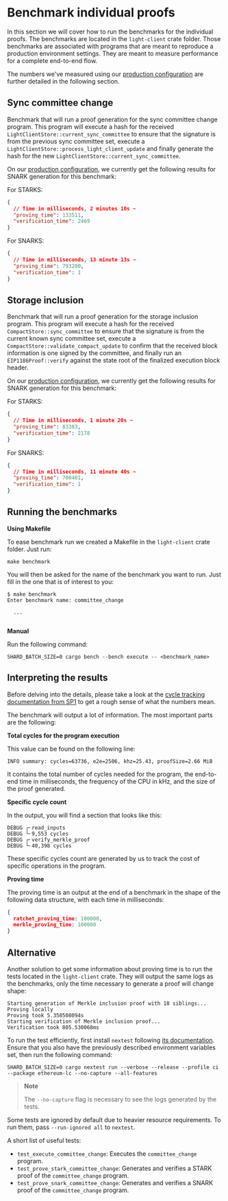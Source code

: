 # Benchmark individual proofs

In this section we will cover how to run the benchmarks for the individual proofs. The benchmarks are located in the
`light-client` crate folder. Those benchmarks are associated with programs that are meant to reproduce a production environment settings. They are meant to measure performance for a complete end-to-end flow.

The numbers we've measured using our [production configuration](../run/overview.md) are further detailed in the following section.

## Sync committee change

Benchmark that will run a proof generation for the sync committee change program. This program will execute a hash for the received
`LightClientStore::current_sync_committee` to ensure that the signature is from the previous sync committee set, execute a
`LightClientStore::process_light_client_update` and finally generate the hash for the new
`LightClientStore::current_sync_committee`.

On our [production configuration](../run/overview.md), we currently get the following results for SNARK generation for this benchmark:

For STARKS:

```json
{
  // Time in milliseconds, 2 minutes 10s ~
  "proving_time": 133511,
  "verification_time": 2469
}
```

For SNARKS:

```json
{
  // Time in milliseconds, 13 minute 13s ~
  "proving_time": 793280,
  "verification_time": 1
}
```

## Storage inclusion

Benchmark that will run a proof generation for the storage inclusion program. This program will execute a hash for the received
`CompactStore::sync_committee` to ensure that the signature is from the current known sync committee set, execute a
`CompactStore::validate_compact_update` to confirm that the received block information is one signed by the committee, and finally run an
`EIP1186Proof::verify` against the state root of the finalized execution block header.

On our [production configuration](../run/overview.md), we currently get the following results for SNARK generation for this benchmark:

For STARKS:

```json
{
  // Time in milliseconds, 1 minute 20s ~
  "proving_time": 83383,
  "verification_time": 2178
}
```

For SNARKS:

```json
{
  // Time in milliseconds, 11 minute 40s ~
  "proving_time": 700401,
  "verification_time": 1
}
```

## Running the benchmarks

**Using Makefile**

To ease benchmark run we created a Makefile in the `light-client` crate folder. Just run:

```shell
make benchmark
```

You will then be asked for the name of the benchmark you want to run. Just fill in the one that is of interest to you:

```shell
$ make benchmark
Enter benchmark name: committee_change

  ...
  
```

**Manual**

Run the following command:

```shell
SHARD_BATCH_SIZE=0 cargo bench --bench execute -- <benchmark_name>
```

## Interpreting the results

Before delving into the details, please take a look at the [cycle tracking documentation from SP1](https://succinctlabs.github.io/sp1/writing-programs/cycle-tracking.html) to get a rough sense of what the numbers mean.

The benchmark will output a lot of information. The most important parts are the following:

**Total cycles for the program execution**

This value can be found on the following line:

```shell
INFO summary: cycles=63736, e2e=2506, khz=25.43, proofSize=2.66 MiB
```

It contains the total number of cycles needed for the program, the end-to-end time in milliseconds, the frequency of the CPU in kHz, and the size of the proof generated.

**Specific cycle count**

In the output, you will find a section that looks like this:

```shell
DEBUG ┌╴read_inputs    
DEBUG └╴9,553 cycles    
DEBUG ┌╴verify_merkle_proof    
DEBUG └╴40,398 cycles    
```

These specific cycles count are generated by us to track the cost of specific operations in the program.

**Proving time**

The proving time is an output at the end of a benchmark in the shape of the following data structure, with each time in milliseconds:

```json
{
  ratchet_proving_time: 100000,
  merkle_proving_time: 100000
}
```

## Alternative

Another solution to get some information about proving time is to run the tests located in the `light-client`
crate. They will output the same logs as the benchmarks, only the time necessary to generate a proof will change shape:

```shell
Starting generation of Merkle inclusion proof with 18 siblings...
Proving locally
Proving took 5.358508094s
Starting verification of Merkle inclusion proof...
Verification took 805.530068ms
```

To run the test efficiently, first install
`nextest` following [its documentation](https://nexte.st/book/installation). Ensure that you also have the previously described environment variables set, then run the following command:

```shell
SHARD_BATCH_SIZE=0 cargo nextest run --verbose --release --profile ci --package ethereum-lc --no-capture --all-features
```

> **Note**
>
> The `--no-capture` flag is necessary to see the logs generated by the tests.

Some tests are ignored by default due to heavier resource requirements. To run them, pass `--run-ignored all`
to `nextest`.

A short list of useful tests:

- `test_execute_committee_change`: Executes the `committee_change` program.
- `test_prove_stark_committee_change`: Generates and verifies a STARK proof of the `committee_change` program.
- `test_prove_snark_committee_change`: Generates and verifies a SNARK proof of the `committee_change` program.

```

